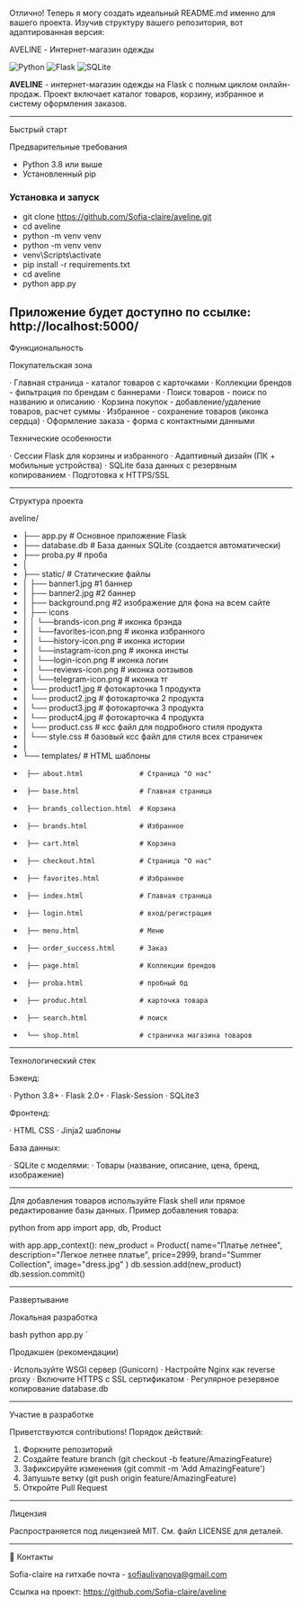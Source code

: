 Отлично! Теперь я могу создать идеальный README.md именно для вашего проекта. Изучив структуру вашего репозитория, вот адаптированная версия:

AVELINE - Интернет-магазин одежды

![Python](https://img.shields.io/badge/Python-3.8+-blue.svg)
![Flask](https://img.shields.io/badge/Flask-2.0+-green.svg)
![SQLite](https://img.shields.io/badge/Database-SQLite-lightgrey.svg)

**AVELINE** - интернет-магазин одежды на Flask с полным циклом онлайн-продаж. Проект включает каталог товаров, корзину, избранное и систему оформления заказов.

---

Быстрый старт

Предварительные требования

- Python 3.8 или выше
- Установленный pip

### Установка и запуск

* git clone https://github.com/Sofia-claire/aveline.git 
* cd aveline
* python -m venv venv
* python -m venv venv
* venv\Scripts\activate
* pip install -r requirements.txt
* cd aveline
* python app.py


Приложение будет доступно по ссылке: http://localhost:5000/
---

 Функциональность

 Покупательская зона

· Главная страница - каталог товаров с карточками
· Коллекции брендов - фильтрация по брендам с баннерами
· Поиск товаров - поиск по названию и описанию
· Корзина покупок - добавление/удаление товаров, расчет суммы
· Избранное - сохранение товаров (иконка сердца)
· Оформление заказа - форма с контактными данными

 Технические особенности

· Сессии Flask для корзины и избранного
· Адаптивный дизайн (ПК + мобильные устройства)
· SQLite база данных с резервным копированием
· Подготовка к HTTPS/SSL

---

 Структура проекта

aveline/
* ├── app.py                 # Основное приложение Flask
*  ├── database.db            # База данных SQLite (создается автоматически)
*  ├── proba.py               # проба
*  │
*  ├── static/               # Статические файлы
*  │   ├── banner1.jpg       #1 баннер
*  │   ├── banner2.jpg       #2 баннер
*  │   ├── background.png    #2 изображение для фона на всем сайте
*  │   ├── icons
*  │   │   └──brands-icon.png      # иконка брэнда
*  │   │   └──favorites-icon.png   # иконка избранного
*  │   │   └──history-icon.png     # иконка истории
*  │   │   └──instagram-icon.png   # иконка инсты
*  │   │   └──login-icon.png       # иконка логин
*  │   │   └──reviews-icon.png     # иконка оотзывов
*  │   │   └──telegram-icon.png    # иконка тг
*  │   └── product1.jpg            # фотокарточка 1 продукта
*  │   └── product2.jpg            # фотокарточка 2 продукта
*  │   └── product3.jpg            # фотокарточка 3 продукта
*  │   └── product4.jpg            # фотокарточка 4 продукта
*  │   └── product.css             # ксс файл для подробного стиля продукта
*  │   └── style.css               # базовый ксс файл для стиля всех страничек
*  │
*  └── templates/                  # HTML шаблоны
*      ├── about.html              # Страница "О нас"
*      ├── base.html               # Главная страница
*      ├── brands_collection.html  # Корзина
*      ├── brands.html             # Избранное
*      ├── cart.html               # Корзина
*      ├── checkout.html           # Страница "О нас"
*      ├── favorites.html          # Избранное
*      ├── index.html              # Главная страница
*      ├── login.html              # вход/регистрация
*      ├── menu.html               # Меню
*      ├── order_success.html      # Заказ
*      ├── page.html               # Коллекции брендов
*      ├── proba.html              # пробный бд
*      ├── produc.html             # карточка товара
*      ├── search.html             # поиск
*      └── shop.html               # страничка магазина товаров

 
---

Технологический стек

Бэкенд:

· Python 3.8+
· Flask 2.0+
· Flask-Session
· SQLite3

Фронтенд:

· HTML CSS
· Jinja2 шаблоны

База данных:

· SQLite с моделями:
  · Товары (название, описание, цена, бренд, изображение)

---

Для добавления товаров используйте Flask shell или прямое редактирование базы данных. Пример добавления товара:

python
from app import app, db, Product

with app.app_context():
    new_product = Product(
        name="Платье летнее",
        description="Легкое летнее платье",
        price=2999,
        brand="Summer Collection",
        image="dress.jpg"
    )
    db.session.add(new_product)
    db.session.commit()

---

Развертывание

Локальная разработка

bash
python app.py
`

Продакшен (рекомендации)

· Используйте WSGI сервер (Gunicorn)
· Настройте Nginx как reverse proxy
· Включите HTTPS с SSL сертификатом
· Регулярное резервное копирование database.db

---

Участие в разработке

Приветствуются contributions! Порядок действий:
1. Форкните репозиторий
2. Создайте feature branch (git checkout -b feature/AmazingFeature)
3. Зафиксируйте изменения (git commit -m 'Add AmazingFeature')
4. Запушьте ветку (git push origin feature/AmazingFeature)
5. Откройте Pull Request

---

Лицензия

Распространяется под лицензией MIT. См. файл LICENSE для деталей.

---

👥 Контакты

Sofia-claire на гитхабе
почта - sofiaulivanova@gmail.com 

Ссылка на проект: https://github.com/Sofia-claire/aveline







